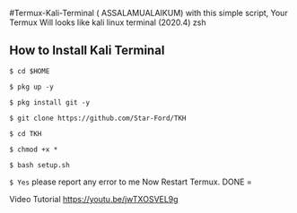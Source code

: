 #Termux-Kali-Terminal
( ASSALAMUALAIKUM) 
with this simple script, Your Termux Will looks like kali linux terminal (2020.4) zsh


## How to Install Kali Terminal 

`$ cd $HOME`

`$ pkg up -y`

`$ pkg install git -y`

`$ git clone https://github.com/Star-Ford/TKH`

`$ cd TKH`

`$ chmod +x *`

`$ bash setup.sh`

`$ Yes`
please report any error to me
Now Restart Termux.
DONE =

Video Tutorial 
https://youtu.be/jwTXOSVEL9g
